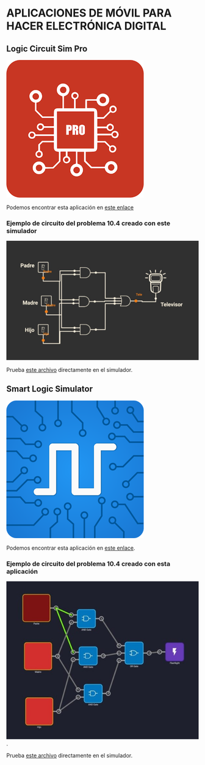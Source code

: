 # APLICACIONES DE MÓVIL PARA HACER ELECTRÓNICA DIGITAL

## Logic Circuit Sim Pro

[![Logic Circuit Simulator Pro](LogicCircuitSimulatorPro.png)](https://play.google.com/store/apps/details?id=com.duracodefactory.logiccircuitsimulatorpro)  

Podemos encontrar esta aplicación en [este enlace](https://play.google.com/store/apps/details?id=com.duracodefactory.logiccircuitsimulatorpro)

### Ejemplo de circuito del problema 10.4 creado con este simulador

![Problema 10.4](Problema104LCS.jpg "Problema 10.4 resuelto en el simulador Logic Circuit Simulator Pro")

Prueba [este archivo](https://github.com/angelmicelti/TecnoVilladiego4/raw/master/EDI/Apps/Problema104.txt) directamente en el simulador.

## Smart Logic Simulator

![Smart Logic Simulator](SmartLogicSimulator.png)  

Podemos encontrar esta aplicación en [este enlace](https://play.google.com/store/apps/details?id=com.tomaszczart.smartlogicsimulator).

### Ejemplo de circuito del problema 10.4 creado con esta aplicación

![Problema 10.4](Problema104SLS.jpg "Problema 10.4 resuelto con Smart Logic Simulator").  

Prueba [este archivo](https://github.com/angelmicelti/TecnoVilladiego4/raw/master/EDI/Apps/Problema104.slj) directamente en el simulador.
